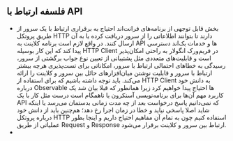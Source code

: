 ## فلسفه ارتباط با API

- بخش قابل توجهی از برنامه‌های فرانت‌اند احتیاج به برقراری ارتباط با یک سرور از طریق پروتکل HTTP دارند تا بتوانند اطلاعاتی را از سرور دریافت کرده یا به آن ارسال کنند. در واقع لازم است برنامه کلاینت به API ها و خدمات بک‌اند دسترسی پیدا کند که این کار بوسیله HTTP Client در فریم‌ورک انگولار به راحتی امکان‌پذیر است و قابلیت‌های متعددی مثل پشتیبانی از تعیین نوع جواب برگشتی از سرور، رسیدگی به خطاهای احتمالی ارتباط با سرور، امکاناتی برای تست‌پذیری هرچه بیشتر ارتباط با سرور و قابلیت نوشتن میان‌افزارهای حائل بین سرور و کلاینت را ارائه می‌کند. باید توجه داشته باشیم که برای استفاده از HTTP Client به دانش خود درباره Observable ها احتیاج پیدا خواهیم کرد زیرا همانطور که قبلا بیان شد یک کاربرد مهم آن‌ها برای برنامه‌نویسی آسنکرون یا ناهمگام است درست مثل کار با یک API که نمی‌دانیم پاسخ درخواست بعد از چه مدت زمانی بدستمان می‌رسد یا اینکه شاید اصلا پاسخی نیاید و خطا در زمان اجرا رخ دهد؛ هم‌چنین باید از دانش خود درباره پروتکل HTTP استفاده کنیم چون به تمام آن مفاهیم احتیاج داریم و اینجا بطور عملیاتی از طریق Request و Response ارتباط بین سرور و کلاینت برقرار می‌شود.
-
